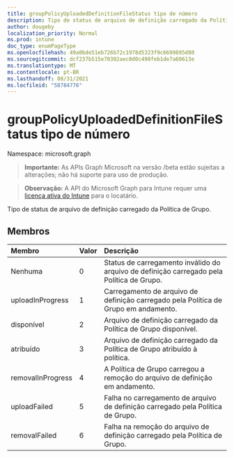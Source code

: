 ```yaml
---
title: groupPolicyUploadedDefinitionFileStatus tipo de número
description: Tipo de status de arquivo de definição carregado da Política de Grupo.
author: dougeby
localization_priority: Normal
ms.prod: intune
doc_type: enumPageType
ms.openlocfilehash: 49a0bde51eb726b72c1978d5323f9c6699895d80
ms.sourcegitcommit: dcf237b515e70302aec0d0c490feb1de7a60613e
ms.translationtype: MT
ms.contentlocale: pt-BR
ms.lasthandoff: 08/31/2021
ms.locfileid: "58784776"
---
```

# <a name="grouppolicyuploadeddefinitionfilestatus-enum-type"></a>groupPolicyUploadedDefinitionFileStatus tipo de número

Namespace: microsoft.graph

> **Importante:** As APIs Graph Microsoft na versão /beta estão sujeitas a alterações; não há suporte para uso de produção.

> **Observação:** A API do Microsoft Graph para Intune requer uma [licença ativa do Intune](https://go.microsoft.com/fwlink/?linkid=839381) para o locatário.

Tipo de status de arquivo de definição carregado da Política de Grupo.

## <a name="members"></a>Membros
|Membro|Valor|Descrição|
|:---|:---|:---|
|Nenhuma|0|Status de carregamento inválido do arquivo de definição carregado pela Política de Grupo.|
|uploadInProgress|1|Carregamento de arquivo de definição carregado pela Política de Grupo em andamento.|
|disponível|2|Arquivo de definição carregado da Política de Grupo disponível.|
|atribuído|3|Arquivo de definição carregado da Política de Grupo atribuído à política.|
|removalInProgress|4 |A Política de Grupo carregou a remoção do arquivo de definição em andamento.|
|uploadFailed|5 |Falha no carregamento de arquivo de definição carregado pela Política de Grupo.|
|removalFailed|6 |Falha na remoção do arquivo de definição carregado pela Política de Grupo.|



